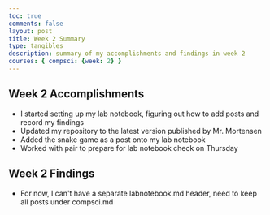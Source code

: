 ```yaml
---
toc: true
comments: false
layout: post
title: Week 2 Summary
type: tangibles
description: summary of my accomplishments and findings in week 2
courses: { compsci: {week: 2} }
---
```


## Week 2 Accomplishments
- I started setting up my lab notebook, figuring out how to add posts and record my findings
- Updated my repository to the latest version published by Mr. Mortensen
- Added the snake game as a post onto my lab notebook
- Worked with pair to prepare for lab notebook check on Thursday

## Week 2 Findings
- For now, I can't have a separate labnotebook.md header, need to keep all posts under compsci.md
